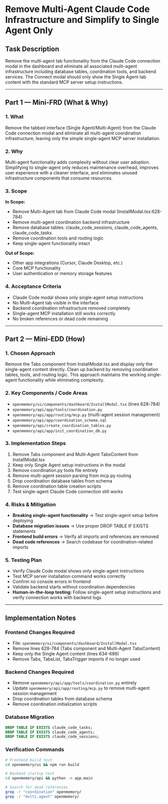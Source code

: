 # Remove Multi-Agent Claude Code Infrastructure and Simplify to Single Agent Only

## Task Description

Remove the multi-agent tab functionality from the Claude Code connection modal in the dashboard and eliminate all associated multi-agent infrastructure including database tables, coordination tools, and backend services. The Connect modal should only show the Single Agent tab content with the standard MCP server setup instructions.

---

## Part 1 — Mini-FRD (What & Why)

### 1. What
Remove the tabbed interface (Single Agent/Multi-Agent) from the Claude Code connection modal and eliminate all multi-agent coordination infrastructure, leaving only the simple single-agent MCP server installation.

### 2. Why
Multi-agent functionality adds complexity without clear user adoption. Simplifying to single-agent only reduces maintenance overhead, improves user experience with a cleaner interface, and eliminates unused infrastructure components that consume resources.

### 3. Scope

**In Scope:**
- Remove Multi-Agent tab from Claude Code modal (InstallModal.tsx:628-784)
- Remove multi-agent coordination backend infrastructure 
- Remove database tables: claude_code_sessions, claude_code_agents, claude_code_tasks
- Remove coordination tools and routing logic
- Keep single-agent functionality intact

**Out of Scope:**
- Other app integrations (Cursor, Claude Desktop, etc.)
- Core MCP functionality
- User authentication or memory storage features

### 4. Acceptance Criteria
- Claude Code modal shows only single-agent setup instructions
- No Multi-Agent tab visible in the interface
- Backend coordination infrastructure removed completely
- Single-agent MCP installation still works correctly
- No broken references or dead code remaining

---

## Part 2 — Mini-EDD (How)

### 1. Chosen Approach
Remove the Tabs component from InstallModal.tsx and display only the single-agent content directly. Clean up backend by removing coordination tables, tools, and routing logic. This approach maintains the working single-agent functionality while eliminating complexity.

### 2. Key Components / Code Areas
- `openmemory/ui/components/dashboard/InstallModal.tsx` (lines 628-784)
- `openmemory/api/app/tools/coordination.py`
- `openmemory/api/app/routing/mcp.py` (multi-agent session management)
- `openmemory/api/app/coordination_schema.sql`
- `openmemory/api/create_coordination_tables.py`
- `openmemory/api/app/init_coordination_db.py`

### 3. Implementation Steps
1. Remove Tabs component and Multi-Agent TabsContent from InstallModal.tsx
2. Keep only Single Agent setup instructions in the modal
3. Remove coordination.py tools file entirely
4. Remove multi-agent session parsing from mcp.py routing
5. Drop coordination database tables from schema
6. Remove coordination table creation scripts
7. Test single-agent Claude Code connection still works

### 4. Risks & Mitigation
- **Breaking single-agent functionality** → Test single-agent setup before deploying
- **Database migration issues** → Use proper DROP TABLE IF EXISTS statements
- **Frontend build errors** → Verify all imports and references are removed
- **Dead code references** → Search codebase for coordination-related imports

### 5. Testing Plan
- Verify Claude Code modal shows only single-agent instructions
- Test MCP server installation command works correctly
- Confirm no console errors in frontend
- Validate backend starts without coordination dependencies
- **Human-in-the-loop testing:** Follow single-agent setup instructions and verify connection works with backend logs

---

## Implementation Notes

### Frontend Changes Required
- File: `openmemory/ui/components/dashboard/InstallModal.tsx`
- Remove lines 628-784 (Tabs component and Multi-Agent TabsContent)
- Keep only the Single Agent content (lines 634-686)
- Remove Tabs, TabsList, TabsTrigger imports if no longer used

### Backend Changes Required
- Remove `openmemory/api/app/tools/coordination.py` entirely
- Update `openmemory/api/app/routing/mcp.py` to remove multi-agent session management
- Drop coordination tables from database schema
- Remove coordination initialization scripts

### Database Migration
```sql
DROP TABLE IF EXISTS claude_code_tasks;
DROP TABLE IF EXISTS claude_code_agents;
DROP TABLE IF EXISTS claude_code_sessions;
```

### Verification Commands
```bash
# Frontend build test
cd openmemory/ui && npm run build

# Backend startup test
cd openmemory/api && python -m app.main

# Search for dead references
grep -r "coordination" openmemory/
grep -r "multi.agent" openmemory/
```